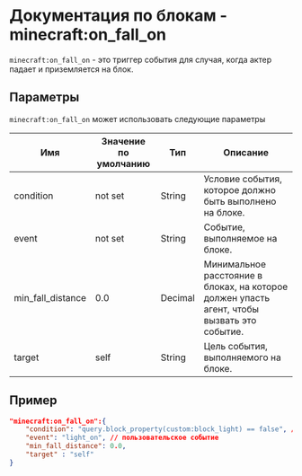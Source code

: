 # Документация по блокам - minecraft:on_fall_on

`minecraft:on_fall_on` - это триггер события для случая, когда актер падает и приземляется на блок.

## Параметры

`minecraft:on_fall_on` может использовать следующие параметры

| Имя               | Значение по умолчанию | Тип     | Описание                                                                                    |
|-------------------|-----------------------|---------|---------------------------------------------------------------------------------------------|
| condition         | not set               | String  | Условие события, которое должно быть выполнено на блоке.                                    |
| event             | not set               | String  | Событие, выполняемое на блоке.                                                              |
| min_fall_distance | 0.0                   | Decimal | Минимальное расстояние в блоках, на которое должен упасть агент, чтобы вызвать это событие. |
| target            | self                  | String  | Цель события, выполняемого на блоке.                                                        |

## Пример

``` json
"minecraft:on_fall_on":{
    "condition": "query.block_property(custom:block_light) == false", // пользовательское условие
    "event": "light_on", // пользовательское событие
    "min_fall_distance": 0.0,
    "target" : "self"
}
```

